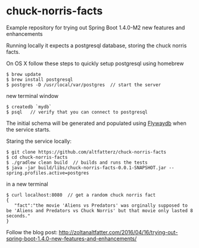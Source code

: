 # chuck-norris-facts
Example repository for trying out Spring Boot 1.4.0-M2 new features and enhancements

Running locally it expects a postgresql database, storing the chuck norris facts.

On OS X follow these steps to quickly setup postgresql using homebrew

```
$ brew update
$ brew install postgresql
$ postgres -D /usr/local/var/postgres  // start the server
```

new terminal window

```
$ createdb `mydb`
$ psql   // verify that you can connect to postgresql
```

The initial schema will be generated and populated using [Flywaydb](https://flywaydb.org) when the service starts.

Staring the service locally:

```
$ git clone https://github.com/altfatterz/chuck-norris-facts
$ cd chuck-norris-facts
$ ./gradlew clean build  // builds and runs the tests
$ java -jar build/libs/chuck-norris-facts-0.0.1-SNAPSHOT.jar --spring.profiles.active=postgres
```

in a new terminal

```
$ curl localhost:8080  // get a random chuck norris fact
{  
   "fact":"the movie 'Aliens vs Predators' was orginally supposed to be 'Aliens and Predators vs Chuck Norris' but that movie only lasted 8 seconds."
}
```

Follow the blog post: http://zoltanaltfatter.com/2016/04/16/trying-out-spring-boot-1.4.0-new-features-and-enhancements/




